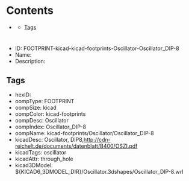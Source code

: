 



Contents
========

* [](#)
	* [Tags](#tags)

# 

- ID: FOOTPRINT-kicad-kicad-footprints-Oscillator-Oscillator_DIP-8
- Name: 
- Description: 

## Tags

- hexID: 
- oompType: FOOTPRINT
- oompSize: kicad
- oompColor: kicad-footprints
- oompDesc: Oscillator
- oompIndex: Oscillator_DIP-8
- oompName: kicad-footprints/Oscillator/Oscillator_DIP-8
- kicadDesc: Oscillator, DIP8,http://cdn-reichelt.de/documents/datenblatt/B400/OSZI.pdf
- kicadTags: oscillator
- kicadAttr: through_hole
- kicad3DModel: ${KICAD6_3DMODEL_DIR}/Oscillator.3dshapes/Oscillator_DIP-8.wrl
